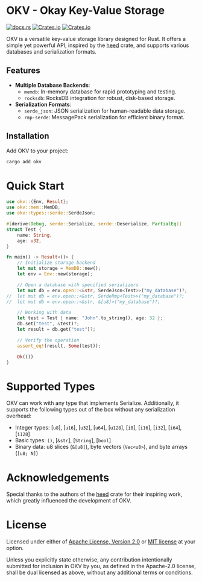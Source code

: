 # OKV - Okay Key-Value Storage

[![docs.rs](https://img.shields.io/docsrs/okv?logo=rust)](https://docs.rs/okv) [![Crates.io](https://img.shields.io/crates/v/okv.svg?logo=rust)](https://crates.io/crates/okv) [![Crates.io](https://img.shields.io/crates/l/okv.svg)](./LICENSE-APACHE) 

OKV is a versatile key-value storage library designed for Rust. It offers a simple yet powerful API, inspired by the [heed](https://github.com/meilisearch/heed) crate, and supports various databases and serialization formats.

## Features

- **Multiple Database Backends**: 
  - `memdb`: In-memory database for rapid prototyping and testing.
  - `rocksdb`: RocksDB integration for robust, disk-based storage.
  <!-- - `sqlite`: SQLite support for relational data storage. -->
- **Serialization Formats**: 
  - `serde_json`: JSON serialization for human-readable data storage.
  - `rmp-serde`: MessagePack serialization for efficient binary format.

## Installation

Add OKV to your project:

```bash
cargo add okv
```

# Quick Start

```rust
use okv::{Env, Result};
use okv::mem::MemDB;
use okv::types::serde::SerdeJson;

#[derive(Debug, serde::Serialize, serde::Deserialize, PartialEq)]
struct Test {
    name: String,
    age: u32,
}

fn main() -> Result<()> {
    // Initialize storage backend
    let mut storage = MemDB::new();
    let env = Env::new(storage);

    // Open a database with specified serializers
    let mut db = env.open::<&str, SerdeJson<Test>>("my_database")?;
//  let mut db = env.open::<&str, SerdeRmp<Test>>("my_database")?;
//  let mut db = env.open::<&str, &[u8]>("my_database")?;

    // Working with data
    let test = Test { name: "John".to_string(), age: 32 };
    db.set("test", &test)?;
    let result = db.get("test")?;

    // Verify the operation
    assert_eq!(result, Some(test));

    Ok(())
}
```

# Supported Types

OKV can work with any type that implements Serialize. Additionally, it supports the following types out of the box without any serialization overhead:

* Integer types: [`u8`], [`u16`], [`u32`], [`u64`], [`u128`], [`i8`], [`i16`], [`i32`], [`i64`], [`i128`]
* Basic types: `()`, [`&str`], [`String`], [`bool`]
* Binary data: u8 slices (`&[u8]`), byte vectors (`Vec<u8>`), and byte arrays (`[u8; N]`)

# Acknowledgements

Special thanks to the authors of the [heed](https://github.com/meilisearch/heed) crate for their inspiring work, which greatly influenced the development of OKV.

# License

Licensed under either of [Apache License, Version 2.0](./LICENSE-APACHE) or [MIT license](./LICENSE-MIT) at your option.

Unless you explicitly state otherwise, any contribution intentionally submitted for inclusion in OKV by you, as defined in the Apache-2.0 license, shall be dual licensed as above, without any additional terms or conditions.